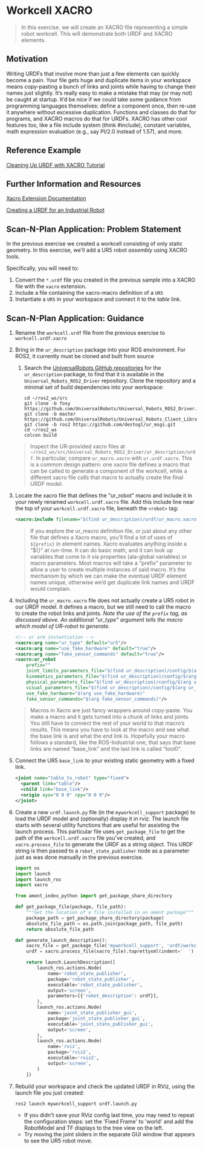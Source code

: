 # Workcell XACRO
>In this exercise, we will create an XACRO file representing a simple robot workcell. This will demonstrate both URDF and XACRO elements.


## Motivation
Writing URDFs that involve more than just a few elements can quickly become a pain. Your file gets huge and duplicate items in your workspace means copy-pasting a bunch of links and joints while having to change their names just slightly. It’s really easy to make a mistake that may (or may not) be caught at startup. 
It’d be nice if we could take some guidance from programming languages themselves: define a component once, then re-use it anywhere without excessive duplication. Functions and classes do that for programs, and XACRO macros do that for URDFs. XACRO has other cool features too, like a file include system (think #include), constant variables, math expression evaluation (e.g., say PI/2.0 instead of 1.57), and more. 

## Reference Example

[Cleaning Up URDF with XACRO Tutorial](http://wiki.ros.org/urdf/Tutorials/Using%20Xacro%20to%20Clean%20Up%20a%20URDF%20File)

## Further Information and Resources

[Xacro Extension Documentation](http://wiki.ros.org/xacro)

[Creating a URDF for an Industrial Robot](http://wiki.ros.org/Industrial/Tutorials/Create%20a%20URDF%20for%20an%20Industrial%20Robot)

## Scan-N-Plan Application: Problem Statement
In the previous exercise we created a workcell consisting of only static geometry. In this exercise, we'll add a UR5 robot _assembly_ using XACRO tools.

Specifically, you will need to:
 1. Convert the `*.urdf` file you created in the previous sample into a XACRO file with the `xacro` extension.
 1. Include a file containing the xacro-macro definition of a `UR5`
 1. Instantiate a `UR5` in your workspace and connect it to the _table_ link.

## Scan-N-Plan Application: Guidance
 1. Rename the `workcell.urdf` file from the previous exercise to `workcell.urdf.xacro`

 1. Bring in the `ur_description` package into your ROS environment. For ROS2, it currently must be cloned and built from source

    1. Search the [UniversalRobots GitHub repositories](https://github.com/UniversalRobots) for the `ur_description` package, to find that it is available in the `Universal_Robots_ROS2_Driver` repository.  Clone the repository and a minimal set of build dependencies into your workspace:

       ```
       cd ~/ros2_ws/src
       git clone -b foxy https://github.com/UniversalRobots/Universal_Robots_ROS2_Driver.git
       git clone -b master https://github.com/UniversalRobots/Universal_Robots_Client_Library.git
       git clone -b ros2 https://github.com/destogl/ur_msgs.git
       cd ~/ros2_ws
       colcon build
       ```

    > Inspect the UR-provided xacro files at `~/ros2_ws/src/Universal_Robots_ROS2_Driver/ur_description/urdf`.  In particular, compare `ur_macro.xacro` with `ur.urdf.xacro`.  This is a common design pattern: one xacro file defines a macro that can be called to generate a component of the workcell, while a different xacro file _calls_ that macro to actually create the final URDF model.

 1. Locate the xacro file that defines the "ur_robot" macro and include it in your newly renamed `workcell.urdf.xacro` file.  Add this include line near the top of your `workcell.urdf.xacro` file, beneath the `<robot>` tag:

    ``` xml
    <xacro:include filename="$(find ur_description)/urdf/ur_macro.xacro"/>
    ```

    >If you explore the ur_macro definition file, or just about any other file that defines a Xacro macro, you’ll find a lot of uses of `${prefix}` in element names. Xacro evaluates anything inside a “${}” at run-time. It can do basic math, and it can look up variables that come to it via properties (ala-global variables) or macro parameters. Most macros will take a “prefix” parameter to allow a user to create multiple instances of said macro. It’s the mechanism by which we can make the eventual URDF element names unique, otherwise we’d get duplicate link names and URDF would complain.

 1. Including the `ur_macro.xacro` file does not actually create a UR5 robot in our URDF model.  It defines a macro, but we still need to call the macro to create the robot links and joints.  _Note the use of the `prefix` tag, as discussed above.  An additional "ur_type" argument tells the macro which model of UR-robot to generate._

    ``` xml
    <!-- ur arm instantiation -->
    <xacro:arg name="ur_type" default="ur5"/>
    <xacro:arg name="use_fake_hardware" default="true"/>
    <xacro:arg name="fake_sensor_commands" default="true"/>
    <xacro:ur_robot
        prefix=""
        joint_limits_parameters_file="$(find ur_description)/config/$(arg ur_type)/joint_limits.yaml"
        kinematics_parameters_file="$(find ur_description)/config/$(arg ur_type)/default_kinematics.yaml"
        physical_parameters_file="$(find ur_description)/config/$(arg ur_type)/physical_parameters.yaml"
        visual_parameters_file="$(find ur_description)/config/$(arg ur_type)/visual_parameters.yaml"
        use_fake_hardware="$(arg use_fake_hardware)"
        fake_sensor_commands="$(arg fake_sensor_commands)"/>
    ```

    >Macros in Xacro are just fancy wrappers around copy-paste. You make a macro and it gets turned into a chunk of links and joints. You still have to connect the rest of your world to that macro’s results. This means you have to look at the macro and see what the base link is and what the end link is. Hopefully your macro follows a standard, like the ROS-Industrial one, that says that base links are named “base_link” and the last link is called “tool0”.

 1. Connect the UR5 `base_link` to your existing static geometry with a fixed link.

    ``` xml
    <joint name="table_to_robot" type="fixed">
      <parent link="table"/>
      <child link="base_link"/>
      <origin xyz="0 0 0" rpy="0 0 0"/>
    </joint>
    ```

 1. Create a new `urdf.launch.py` file (in the `myworkcell_support` package) to load the URDF model and (optionally) display it in rviz. The launch file starts with several utility functions that are useful for assisting the launch process. This particular file uses `get_package_file` to get the path of the `workcell.urdf.xacro` file you've created, and `xacro.process_file` to generate the URDF as a string object. This URDF string is then passed to a `robot_state_publisher` node as a parameter just as was done manually in the previous exercise.

    ```py
    import os
    import launch
    import launch_ros
    import xacro
    
    from ament_index_python import get_package_share_directory
    
    def get_package_file(package, file_path):
        """Get the location of a file installed in an ament package"""
        package_path = get_package_share_directory(package)
        absolute_file_path = os.path.join(package_path, file_path)
        return absolute_file_path
    
    def generate_launch_description():
        xacro_file = get_package_file('myworkcell_support', 'urdf/workcell.urdf.xacro')
        urdf = xacro.process_file(xacro_file).toprettyxml(indent='  ')
    
        return launch.LaunchDescription([
            launch_ros.actions.Node(
                name='robot_state_publisher',
                package='robot_state_publisher',
                executable='robot_state_publisher',
                output='screen',
                parameters=[{'robot_description': urdf}],
            ),
            launch_ros.actions.Node(
                name='joint_state_publisher_gui',
                package='joint_state_publisher_gui',
                executable='joint_state_publisher_gui',
                output='screen',
            ),
            launch_ros.actions.Node(
                name='rviz',
                package='rviz2',
                executable='rviz2',
                output='screen',
            )
        ])
    ```

 1. Rebuild your workspace and check the updated URDF in RViz, using the launch file you just created:

    `ros2 launch myworkcell_support urdf.launch.py`

    * If you didn't save your RViz config last time, you may need to repeat the configuration steps: set the 'Fixed Frame' to 'world' and add the RobotModel and TF displays to the tree view on the left.
    * Try moving the joint sliders in the separate GUI window that appears to see the UR5 robot move.
